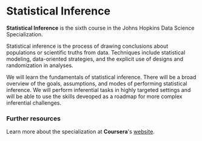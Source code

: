 Statistical Inference
=====================
**Statistical Inference** is the sixth course in the Johns Hopkins Data Science Specialization.

Statistical inference is the process of drawing conclusions about populations or scientific truths from data. Techniques include statistical modeling, data-oriented strategies, and the explicit use of designs and randomization in analyses.

We will learn the fundamentals of statistical inference. There will be a broad overview of the goals, assumptions, and modes of performing statistical inference. We will perform inferential tasks in highly targeted settings and will be able to use the skills deveoped as a roadmap for more complex inferential challenges.

### Further resources
Learn more about the specialization at **Coursera**'s [website](https://www.coursera.org/specialization/jhudatascience/1).
